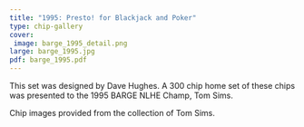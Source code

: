 ```yaml
---
title: "1995: Presto! for Blackjack and Poker"
type: chip-gallery
cover:
 image: barge_1995_detail.png
large: barge_1995.jpg
pdf: barge_1995.pdf
---
```


This set was designed by Dave Hughes. A 300 chip home set of these chips was presented to the 1995 BARGE NLHE Champ, Tom Sims.

Chip images provided from the collection of Tom Sims.
